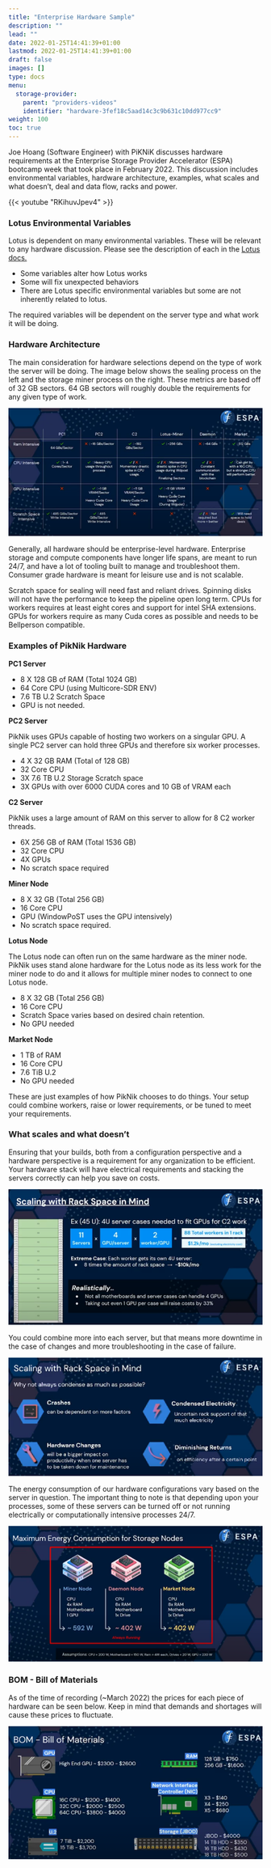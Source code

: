 ```yaml
---
title: "Enterprise Hardware Sample"
description: ""
lead: ""
date: 2022-01-25T14:41:39+01:00
lastmod: 2022-01-25T14:41:39+01:00
draft: false
images: []
type: docs
menu:
  storage-provider:
    parent: "providers-videos"
    identifier: "hardware-3fef18c5aad14c3c9b631c10dd977cc9"
weight: 100
toc: true
---
```


Joe Hoang (Software Engineer) with PiKNiK discusses hardware requirements at the Enterprise Storage Provider Accelerator (ESPA) bootcamp week that took place in February 2022. This discussion includes environmental variables, hardware architecture, examples, what scales and what doesn’t, deal and data flow, racks and power.

{{< youtube "RKihuvJpev4" >}}

### Lotus Environmental Variables

Lotus is dependent on many environmental variables. These will be relevant to any hardware discussion. Please see the description of each in the [Lotus docs.](https://lotus.filecoin.io/storage-providers/setup/configuration/)

- Some variables alter how Lotus works
- Some will fix unexpected behaviors
- There are Lotus specific environmental variables but some are not inherently related to lotus.

The required variables will be dependent on the server type and what work it will be doing. 

### Hardware Architecture

The main consideration for hardware selections depend on the type of work the server will be doing. The image below shows the sealing process on the left and the storage miner process on the right. These metrics are based off of 32 GB sectors. 64 GB sectors will roughly double the requirements for any given type of work. 

![Hardware requirements chart](1.png)

Generally, all hardware should be enterprise-level hardware. Enterprise storage and compute components have longer life spans, are meant to run 24/7, and have a lot of tooling built to manage and troubleshoot them. Consumer grade hardware is meant for leisure use and is not scalable. 

Scratch space for sealing will need fast and reliant drives. Spinning disks will not have the performance to keep the pipeline open long term. CPUs for workers requires at least eight cores and support for intel SHA extensions. GPUs for workers require as many Cuda cores as possible and needs to be Bellperson compatible. 

### Examples of PikNik Hardware

**PC1 Server**

- 8 X 128 GB of RAM (Total 1024 GB)
- 64 Core CPU (using Multicore-SDR ENV)
- 7.6 TB U.2 Scratch Space
- GPU is not needed.

**PC2 Server**

PikNik uses GPUs capable of hosting two workers on a singular GPU. A single PC2 server can hold three GPUs and therefore six worker processes. 

- 4 X 32 GB RAM (Total of 128 GB)
- 32 Core CPU
- 3X 7.6 TB U.2 Storage Scratch space
- 3X GPUs with over 6000 CUDA cores and 10 GB of VRAM each

**C2 Server**

PikNik uses a large amount of RAM on this server to allow for 8 C2 worker threads. 

- 6X 256 GB of RAM (Total 1536 GB)
- 32 Core CPU
- 4X GPUs
- No scratch space required

**Miner Node**

- 8 X 32 GB (Total 256 GB)
- 16 Core CPU
- GPU (WindowPoST uses the GPU intensively)
- No scratch space required.

**Lotus Node**

The Lotus node can often run on the same hardware as the miner node. PikNik uses stand alone hardware for the Lotus node as its less work for the miner node to do and it allows for multiple miner nodes to connect to one Lotus node.

- 8 X 32 GB (Total 256 GB)
- 16 Core CPU
- Scratch Space varies based on desired chain retention.
- No GPU needed

**Market Node**

- 1 TB of RAM
- 16 Core CPU
- 7.6 TiB U.2
- No GPU needed

These are just examples of how PikNik chooses to do things. Your setup could combine workers, raise or lower requirements, or be tuned to meet your requirements. 

### What scales and what doesn’t

Ensuring that your builds, both from a configuration perspective and a hardware perspective is a requirement for any organization to be efficient. Your hardware stack will have electrical requirements and stacking the servers correctly can help you save on costs. 

![Scaling electrically diagram](2.png)

You could combine more into each server, but that means more downtime in the case of changes and more troubleshooting in the case of failure. 

![Rack Scale](3.png)

The energy consumption of our hardware configurations vary based on the server in question. The important thing to note is that depending upon your processes, some of these servers can be turned off or not running electrically or computationally intensive processes 24/7. 

![Electrical Consumption](4.png)

### BOM - Bill of Materials

As of the time of recording (~March 2022) the prices for each piece of hardware can be seen below. Keep in mind that demands and shortages will cause these prices to fluctuate. 

![Bill of Materials](5.png)
